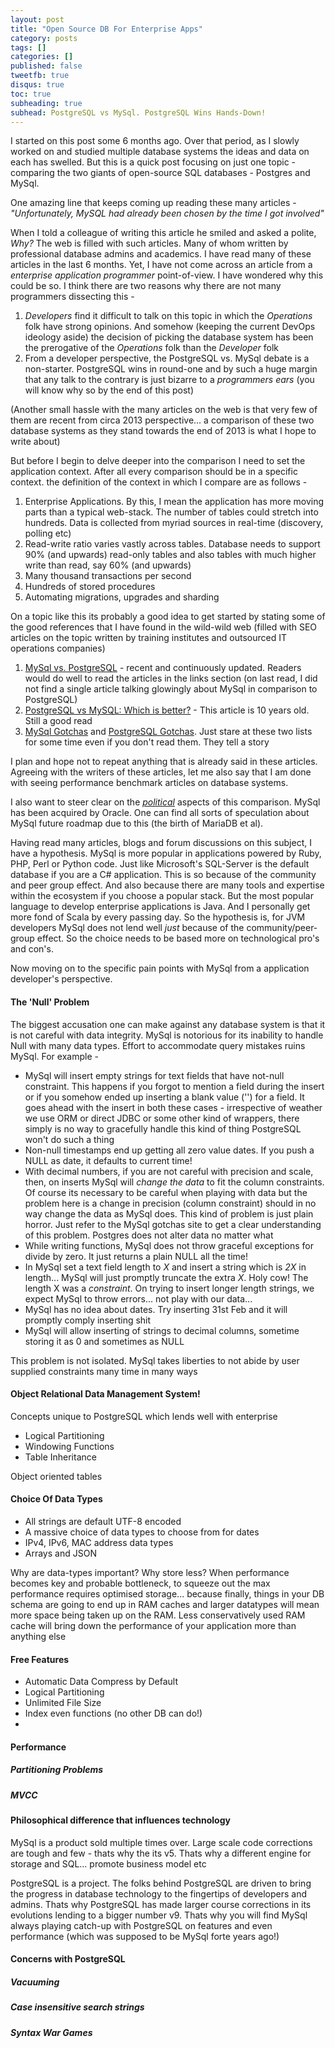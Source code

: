 ```yaml
---
layout: post
title: "Open Source DB For Enterprise Apps"
category: posts
tags: []
categories: []
published: false
tweetfb: true
disqus: true
toc: true
subheading: true
subhead: PostgreSQL vs MySql. PostgreSQL Wins Hands-Down!
---
```

I started on this post some 6 months ago. Over that period, as I slowly worked on and studied multiple database systems the ideas and data on each has swelled. But this is a quick post focusing on just one topic - comparing the two giants of open-source SQL databases - Postgres and MySql. 

One amazing line that keeps coming up reading these many articles - *"Unfortunately, MySQL had already been chosen by the time I got involved"*

When I told a colleague of writing this article he smiled and asked a polite, *Why?* The web is filled with such articles. Many of whom written by professional database admins and academics. I have read many of these articles in the last 6 months. Yet, I have not come across an article from a *enterprise application programmer* point-of-view. I have wondered why this could be so. I think there are two reasons why there are not many programmers dissecting this -

1. *Developers* find it difficult to talk on this topic in which the *Operations* folk have strong opinions. And somehow (keeping the current DevOps ideology aside) the decision of picking the database system has been the prerogative of the *Operations* folk than the *Developer* folk
2. From a developer perspective, the PostgreSQL vs. MySql debate is a non-starter. PostgreSQL wins in round-one and by such a huge margin that any talk to the contrary is just bizarre to a *programmers ears* (you will know why so by the end of this post)

(Another small hassle with the many articles on the web is that very few of them are recent from circa 2013 perspective... a comparison of these two database systems as they stand towards the end of 2013 is what I hope to write about)  

But before I begin to delve deeper into the comparison I need to set the application context. After all every comparison should be in a specific context. the definition of the context in which I compare are as follows -

1. Enterprise Applications. By this, I mean the application has more moving parts than a typical web-stack. The number of tables could stretch into hundreds. Data is collected from myriad sources in real-time (discovery, polling etc)
2. Read-write ratio varies vastly across tables. Database needs to support 90% (and upwards) read-only tables and also tables with much higher write than read, say 60% (and upwards)
3. Many thousand transactions per second
4. Hundreds of stored procedures
5. Automating migrations, upgrades and sharding

On a topic like this its probably a good idea to get started by stating some of the good references that I have found in the wild-wild web (filled with SEO articles on the topic written by training institutes and outsourced IT operations companies)

1. [MySql vs. PostgreSQL](http://www.wikivs.com/wiki/MySQL_vs_PostgreSQL) - recent and continuously updated. Readers would do well to read the articles in the links section (on last read, I did not find a single article talking glowingly about MySql in comparison to PostgreSQL) 
2. [PostgreSQL vs MySQL: Which is better?](http://www.databasejournal.com/features/postgresql/article.php/3288951/PostgreSQL-vs-MySQL-Which-is-better.htm) - This article is 10 years old. Still a good read
3. [MySql Gotchas](http://sql-info.de/mysql/gotchas.html) and [PostgreSQL Gotchas](http://sql-info.de/postgresql/postgres-gotchas.html). Just stare at these two lists for some time even if you don't read them. They tell a story 

I plan and hope not to repeat anything that is already said in these articles. Agreeing with the writers of these articles, let me also say that I am done with seeing performance benchmark articles on database systems.

I also want to steer clear on the *[political](http://www.muktware.com/2013/05/there-is-no-reason-at-all-to-use-mysql-mariadb-mysql-founder-michael-widenius/4298)* aspects of this comparison. MySql has been acquired by Oracle. One can find all sorts of speculation about MySql future roadmap due to this (the birth of MariaDB et al). 

Having read many articles, blogs and forum discussions on this subject, I have a hypothesis. MySql is more popular in applications powered by Ruby, PHP, Perl or Python code. Just like Microsoft's SQL-Server is the default database if you are a C# application. This is so because of the community and peer group effect. And also because there are many tools and expertise within the ecosystem if you choose a popular stack. But the most popular language to develop enterprise applications is Java. And I personally get more fond of Scala by every passing day. So the hypothesis is, for JVM developers MySql does not lend well *just* because of the community/peer-group effect. So the choice needs to be based more on technological pro's and con's.

Now moving on to the specific pain points with MySql from a application developer's perspective.

#### The 'Null' Problem
The biggest accusation one can make against any database system is that it is not careful with data integrity. MySql is notorious for its inability to handle Null with many data types. Effort to accommodate query mistakes ruins MySql. For example - 

* MySql will insert empty strings for text fields that have not-null constraint. This happens if you forgot to mention a field during the insert or if you somehow ended up inserting a blank value ('') for a field. It goes ahead with the insert in both these cases - irrespective of weather we use ORM or direct JDBC or some other kind of wrappers, there simply is no way to gracefully handle this kind of thing PostgreSQL won't do such a thing
* Non-null timestamps end up getting all zero value dates. If you push a NULL as date, it defaults to current time!
* With decimal numbers, if you are not careful with precision and scale, then, on inserts MySql will *change the data* to fit the column constraints. Of course its necessary to be careful when playing with data but the problem here is a change in precision (column constraint) should in no way change the data as MySql does. This kind of problem is just plain horror. Just refer to the MySql gotchas site to get a clear understanding of this problem. Postgres does not alter data no matter what
* While writing functions, MySql does not throw graceful exceptions for divide by zero. It just returns a plain NULL all the time!
* In MySql set a text field length to *X* and insert a string which is *2X* in length... MySql will just promptly truncate the extra *X*. Holy cow! The length X was a *constraint*. On trying to insert longer length strings, we expect MySql to throw errors... not play with our data...
* MySql has no idea about dates. Try inserting 31st Feb and it will promptly comply inserting shit
* MySql will allow inserting of strings to decimal columns, sometime storing it as 0 and sometimes as NULL

This problem is not isolated. MySql takes liberties to not abide by user supplied constraints many time in many ways

#### Object Relational Data Management System!
Concepts unique to PostgreSQL which lends well with enterprise 
* Logical Partitioning
* Windowing Functions
* Table Inheritance

Object oriented tables


#### Choice Of Data Types
* All strings are default UTF-8 encoded
* A massive choice of data types to choose from for dates
* IPv4, IPv6, MAC address data types
* Arrays and JSON


Why are data-types important? Why store less? When performance becomes key and probable bottleneck, to squeeze out the max performance requires optimised storage... because finally, things in your DB schema are going to end up in RAM caches and larger datatypes will mean more space being taken up on the RAM. Less conservatively used RAM cache will bring down the performance of your application more than anything else


#### Free Features
* Automatic Data Compress by Default
* Logical Partitioning
* Unlimited File Size
* Index even functions (no other DB can do!)
* 

#### Performance

##### Partitioning Problems
##### MVCC

#### Philosophical difference that influences technology
MySql is a product sold multiple times over. Large scale code corrections are tough and few - thats why the its v5. Thats why a different engine for storage and SQL... promote business model etc

PostgreSQL is a project. The folks behind PostgreSQL are driven to bring the progress in database technology to the fingertips of developers and admins. Thats why PostgreSQL has made larger course corrections in its evolutions lending to a bigger number v9. Thats why you will find MySql always playing catch-up with PostgreSQL on features and even performance (which was supposed to be MySql forte years ago!)

#### Concerns with PostgreSQL
##### Vacuuming
##### Case insensitive search strings
##### Syntax War Games


